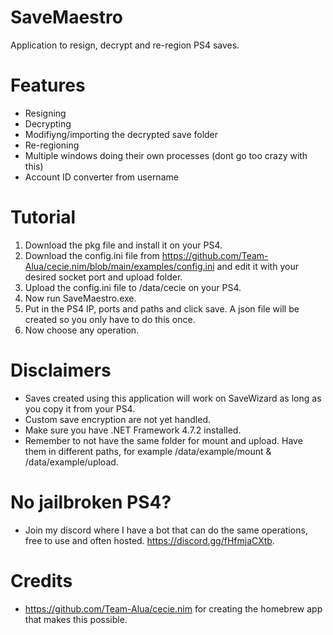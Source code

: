 # SaveMaestro
Application to resign, decrypt and re-region PS4 saves.

# Features
- Resigning
- Decrypting
- Modifiyng/importing the decrypted save folder
- Re-regioning
- Multiple windows doing their own processes (dont go too crazy with this)
- Account ID converter from username

# Tutorial
1. Download the pkg file and install it on your PS4.
2. Download the config.ini file from https://github.com/Team-Alua/cecie.nim/blob/main/examples/config.ini and edit it with your desired socket port and upload folder.
3. Upload the config.ini file to /data/cecie on your PS4.
4. Now run SaveMaestro.exe.
5. Put in the PS4 IP, ports and paths and click save. A json file will be created so you only have to do this once.
6. Now choose any operation.

# Disclaimers
- Saves created using this application will work on SaveWizard as long as you copy it from your PS4.
- Custom save encryption are not yet handled.
- Make sure you have .NET Framework 4.7.2 installed.
- Remember to not have the same folder for mount and upload. Have them in different paths, for example /data/example/mount & /data/example/upload.
# No jailbroken PS4?
- Join my discord where I have a bot that can do the same operations, free to use and often hosted. https://discord.gg/fHfmjaCXtb.

# Credits
- https://github.com/Team-Alua/cecie.nim for creating the homebrew app that makes this possible.

